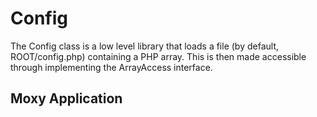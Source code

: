 # Config

The Config class is a low level library that loads a file (by default, ROOT/config.php) containing a PHP array. This is then made accessible through implementing the ArrayAccess interface.

## Moxy Application 